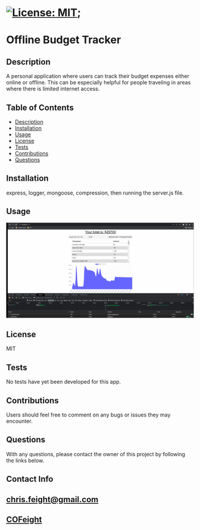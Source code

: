 

# [![License: MIT](https://img.shields.io/badge/License-MIT-yellow.svg)](https://opensource.org/licenses/MIT);

# Offline Budget Tracker


## Description
   A personal application where users can track their budget expenses either online or offline. This can be especially helpful for people traveling in areas where there is limited internet access.

## Table of Contents

* [Description](#description)
* [Installation](#installation)
* [Usage](#usage)
* [License](#license)
* [Tests](#tests)
* [Contributions](#contributions)
* [Questions](#questions)


## Installation
   express, logger, mongoose, compression, then running the server.js file.

## Usage
   ![usage-gif](./Assets/pwa-cof.gif)

## License
   MIT

## Tests
   No tests have yet been developed for this app.
    
## Contributions
   Users should feel free to comment on any bugs or issues they may encounter.


## Questions
   With any questions, please contact the owner of this project by following the links below.

## Contact Info

## [chris.feight@gmail.com](mailto:chris.feight@gmail.com)

## [COFeight](https://github.com/COFeight)
    
